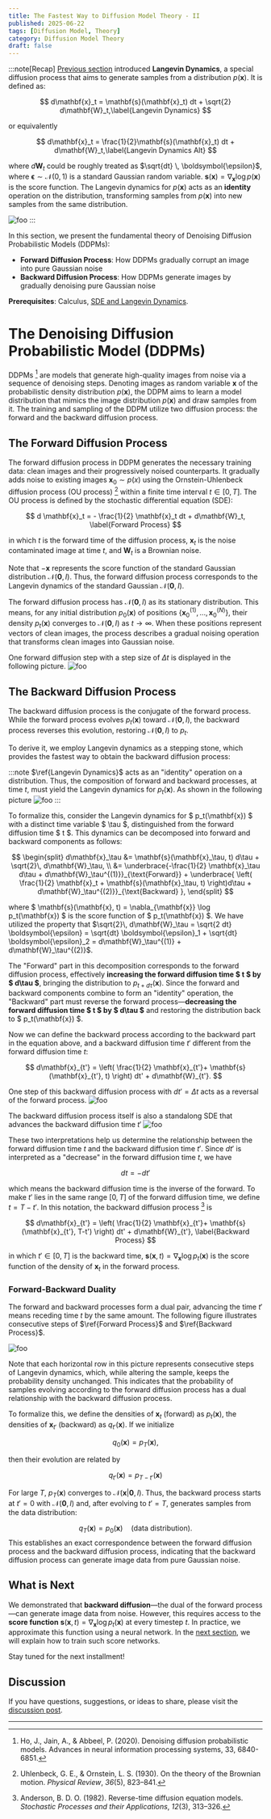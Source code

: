 ```yaml
---
title: The Fastest Way to Diffusion Model Theory - II
published: 2025-06-22
tags: [Diffusion Model, Theory]
category: Diffusion Model Theory
draft: false
---
```


:::note[Recap]
[Previous section](../fastest_way__diffusion_model_theory_i/) introduced **Langevin Dynamics**, a special diffusion process that aims to generate samples from a distribution $p(\mathbf{x})$. It is defined as:

$$
d\mathbf{x}_t = \mathbf{s}(\mathbf{x}_t) dt + \sqrt{2} d\mathbf{W}_t,\label{Langevin Dynamics}
$$

or equivalently

$$
d\mathbf{x}_t = \frac{1}{2}\mathbf{s}(\mathbf{x}_t) dt + d\mathbf{W}_t,\label{Langevin Dynamics Alt}
$$

where $d\mathbf{W}_t$ could be roughly treated as $\sqrt{dt} \, \boldsymbol{\epsilon}$, where $\boldsymbol{\epsilon} \sim \mathcal{N}(0,1)$ is a standard Gaussian random variable. $\mathbf{s}(\mathbf{x}) = \nabla_{\mathbf{x}} \log p(\mathbf{x})$ is the score function. The Langevin dynamics for $p(\mathbf{x})$ acts as an **identity** operation on the distribution, transforming samples from $p(\mathbf{x})$ into new samples from the same distribution.

![foo](langevin_id.png)
:::

In this section, we present the fundamental theory of Denoising Diffusion Probabilistic Models (DDPMs): 
- **Forward Diffusion Process**: How DDPMs gradually corrupt an image into pure Gaussian noise  
- **Backward Diffusion Process**: How DDPMs generate images by gradually denoising pure Gaussian noise

**Prerequisites**: Calculus, [SDE and Langevin Dynamics](../fastest_way__diffusion_model_theory_i/).


# The Denoising Diffusion Probabilistic Model (DDPMs)  

DDPMs [^Ho2020DenoisingDP] are models that generate high-quality images from noise via a sequence of denoising steps. Denoting images as random variable $\mathbf{x}$ of the probabilistic density distribution $p(\mathbf{x})$, the DDPM aims to learn a model distribution that mimics the image distribution $p(\mathbf{x})$ and draw samples from it. The training and sampling of the DDPM utilize two diffusion process: the forward and the backward diffusion process. 


## The Forward Diffusion Process

The forward diffusion process in DDPM generates the necessary training data: clean images and their progressively noised counterparts. It gradually adds noise to existing images $\mathbf{x}_0 \sim p(x)$ using the Ornstein-Uhlenbeck diffusion process (OU process) [^Uhlenbeck1930OnTT] within a finite time interval $t\in [0,T]$. The OU process is defined by the stochastic differential equation (SDE):

$$
d \mathbf{x}_t = - \frac{1}{2} \mathbf{x}_t dt + d\mathbf{W}_t, \label{Forward Process}
$$

in which $t$ is the forward time of the diffusion process, $\mathbf{x}_t$ is the noise contaminated image at time $t$, and $\mathbf{W}_t$ is a Brownian noise.

Note that $-\mathbf{x}$ represents the score function of the standard Gaussian distribution $\mathcal{N}(\mathbf{0},I)$. Thus, the forward diffusion process corresponds to the Langevin dynamics of the standard Gaussian $\mathcal{N}(\mathbf{0},I)$.

The forward diffusion process has $\mathcal{N}(\mathbf{0},I)$ as its stationary distribution. This means, for any initial distribution $p_0(\mathbf{x})$ of positions $\{\mathbf{x}_0^{(1)},...,\mathbf{x}_0^{(N)}\}$, their density $p_t(\mathbf{x})$ converges to $\mathcal{N}(\mathbf{0},I)$ as $t\to\infty$. When these positions represent vectors of clean images, the process describes a gradual noising operation that transforms clean images into Gaussian noise.

One forward diffusion step with a step size of $\Delta t$ is displayed in the following picture.
![foo](forward.png)

## The Backward Diffusion Process

The backward diffusion process is the conjugate of the forward process. While the forward process evolves $p_t(\mathbf{x})$ toward $\mathcal{N}(\mathbf{0},I)$, the backward process reverses this evolution, restoring $\mathcal{N}(\mathbf{0},I)$ to $p_t$.

To derive it, we employ Langevin dynamics as a stepping stone, which provides the fastest way to obtain the backward diffusion process: 

:::note
$\ref{Langevin Dynamics}$ acts as an "identity" operation on a distribution. Thus, the composition of forward and backward processes, at time $t$, must yield the Langevin dynamics for $p_t(\mathbf{x})$. As shown in the following picture
![foo](forward-backward-langevin.png)
:::

To formalize this, consider the Langevin dynamics for $ p_t(\mathbf{x}) $ with a distinct time variable $ \tau $, distinguished from the forward diffusion time $ t $. This dynamics can be decomposed into forward and backward components as follows:  

$$
\begin{split}  
d\mathbf{x}_\tau &= \mathbf{s}(\mathbf{x}_\tau, t) d\tau + \sqrt{2}\, d\mathbf{W}_\tau, \\
&= \underbrace{-\frac{1}{2} \mathbf{x}_\tau d\tau + d\mathbf{W}_\tau^{(1)}}_{\text{Forward}} + \underbrace{ \left( \frac{1}{2} \mathbf{x}_t + \mathbf{s}(\mathbf{x}_\tau, t) \right)d\tau + d\mathbf{W}_\tau^{(2)}}_{\text{Backward} },  
\end{split}  
$$

where $ \mathbf{s}(\mathbf{x}, t) = \nabla_{\mathbf{x}} \log p_t(\mathbf{x}) $ is the score function of $ p_t(\mathbf{x}) $. We have utilized the property that $\sqrt{2}\, d\mathbf{W}_\tau = \sqrt{2 dt} \boldsymbol{\epsilon} = \sqrt{dt} \boldsymbol{\epsilon}_1 + \sqrt{dt} \boldsymbol{\epsilon}_2 = d\mathbf{W}_\tau^{(1)} + d\mathbf{W}_\tau^{(2)}$. 

The "Forward" part in this decomposition corresponds to the forward diffusion process, effectively **increasing the forward diffusion time $ t $ by $ d\tau $**, bringing the distribution to $p_{t + d\tau}(\mathbf{x})$. Since the forward and backward components combine to form an "identity" operation, the "Backward" part must reverse the forward process—**decreasing the forward diffusion time $ t $ by $ d\tau $** and restoring the distribution back to $ p_t(\mathbf{x}) $.



Now we can define the backward process according to the backward part in the equation above, and a backward diffusion time $t'$ different from the forward diffusion time $t$:

$$
d\mathbf{x}_{t'} = \left( \frac{1}{2} \mathbf{x}_{t'}+ \mathbf{s}(\mathbf{x}_{t'}, t) \right) dt' + d\mathbf{W}_{t'}.
$$

One step of this backward diffusion process with $dt' = \Delta t$ acts as a reversal of the forward process.
![foo](backward2.png)

The backward diffusion process itself is also a standalong SDE that advances the backward diffusion time $t'$
![foo](backward3.png)

These two interpretations help us determine the relationship between the forward diffusion time $t$ and the backward diffusion time $t'$. Since $dt'$ is interpreted as a "decrease" in the forward diffusion time $t$, we have 

$$
dt = -dt'
$$

which means the backward diffusion time is the inverse of the forward. To make $t'$ lies in the same range $[0, T]$ of the forward diffusion time, we define $t = T - t'$. In this notation, the backward diffusion process [^Anderson1982ReversetimeDE] is

$$
d\mathbf{x}_{t'} = \left( \frac{1}{2} \mathbf{x}_{t'}+ \mathbf{s}(\mathbf{x}_{t'}, T-t') \right) dt' + d\mathbf{W}_{t'}, \label{Backward Process}
$$

in which $t' \in [0,T]$ is the backward time, $\mathbf{s}(\mathbf{x}, t) = \nabla_{\mathbf{x}} \log p_t(\mathbf{x})$ is the score function of the density of $\mathbf{x}_{t}$ in the forward process.

### Forward-Backward Duality

The forward and backward processes form a dual pair, advancing the time $t'$ means receding time $t$ by the same amount. The following figure illustrates consecutive steps of $\ref{Forward Process}$ and $\ref{Backward Process}$.

![foo](forward-backward-langevin-full.png)

Note that each horizontal row in this picture represents consecutive steps of Langevin dynamics, which, while altering the sample, keeps the probability density unchanged. This indicates that the probability of samples evolving according to the forward diffusion process has a dual relationship with the backward diffusion process.

To formalize this, we define the densities of $\mathbf{x}_t$ (forward) as $p_t(\mathbf{x})$, the densities of $\mathbf{x}_{t'}$ (backward) as $q_{t'}(\mathbf{x})$. If we initialize

$$
q_0(\mathbf{x}) = p_T(\mathbf{x}),  
$$

then their evolution are related by  

$$
q_{t'}(\mathbf{x}) = p_{T-t'}(\mathbf{x}) 
$$

For large $T$, $p_T(\mathbf{x})$ converges to $\mathcal{N}(\mathbf{x}|\mathbf{0},I)$. Thus, the backward process starts at $t'=0$ with $\mathcal{N}(\mathbf{0},I)$ and, after evolving to $t'=T$, generates samples from the data distribution:  

$$
q_T(\mathbf{x}) = p_0(\mathbf{x}) \quad \text{(data distribution)}.  
$$
This establishes an exact correspondence between the forward diffusion process and the backward diffusion process, indicating that the backward diffusion process can generate image data from pure Gaussian noise.


## What is Next
We demonstrated that **backward diffusion**—the dual of the forward process—can generate image data from noise. However, this requires access to the **score function** $\mathbf{s}(\mathbf{x}, t) = \nabla_{\mathbf{x}} \log p_t(\mathbf{x})$ at every timestep $t$. In practice, we approximate this function using a neural network.  In the [next section](../fastest_way__diffusion_model_theory_iii/), we will explain how to train such score networks.  

Stay tuned for the next installment!

## Discussion
If you have questions, suggestions, or ideas to share, please visit the [discussion post](https://github.com/scraed/scraedBlog/discussions/4).


[^Ho2020DenoisingDP]: Ho, J., Jain, A., & Abbeel, P. (2020). Denoising diffusion probabilistic models. Advances in neural information processing systems, 33, 6840-6851.
[^Uhlenbeck1930OnTT]: Uhlenbeck, G. E., & Ornstein, L. S. (1930). On the theory of the Brownian motion. *Physical Review*, *36*(5), 823–841.  
[^Anderson1982ReversetimeDE]: Anderson, B. D. O. (1982). Reverse-time diffusion equation models. *Stochastic Processes and their Applications*, *12*(3), 313–326.  

---
